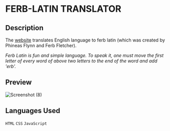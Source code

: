 # FERB-LATIN TRANSLATOR

## Description
The [website](https://ferb-latin-ns.netlify.app/) translates English language to ferb latin (which was created by Phineas Flynn and Ferb Fletcher).

*Ferb Latin is fun and simple language. To speak it, one must move the first letter of every word of above two letters to the end of the word and add 'erb'.*

## Preview
![Screenshot (8)](https://user-images.githubusercontent.com/114111237/197059758-9d8bf2cf-f259-4c2a-b14a-5bef783d56f1.png)

## Languages Used
`HTML` `CSS` `JavaScript`
